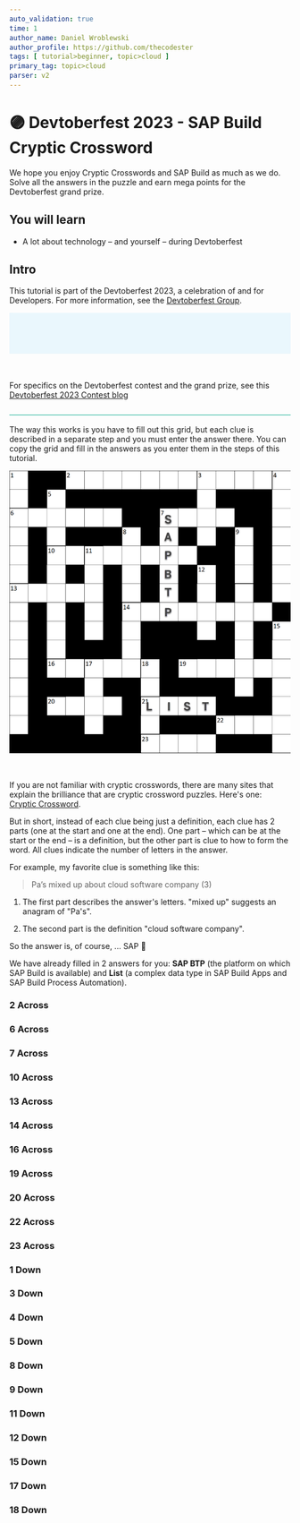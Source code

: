 ```yaml
---
auto_validation: true
time: 1
author_name: Daniel Wroblewski
author_profile: https://github.com/thecodester
tags: [ tutorial>beginner, topic>cloud ]
primary_tag: topic>cloud 
parser: v2
---
```


# 🟣 Devtoberfest 2023 - SAP Build Cryptic Crossword
<!-- description --> We hope you enjoy Cryptic Crosswords and SAP Build as much as we do. Solve all the answers in the puzzle and earn mega points for the Devtoberfest grand prize.
 
## You will learn
- A lot about technology – and yourself – during Devtoberfest

## Intro
This tutorial is part of the Devtoberfest 2023, a celebration of and for Developers. For more information, see the [Devtoberfest Group](https://groups.community.sap.com/t5/devtoberfest/gh-p/Devtoberfest).

![Devtoberfest](devtoberfest-banner.gif)

&nbsp;

For specifics on the Devtoberfest contest and the grand prize, see this [Devtoberfest 2023 Contest blog](https://groups.community.sap.com/t5/devtoberfest-blog-posts/devtoberfest-2023-contest/ba-p/9357)

![Divider](divider.jpg)

The way this works is you have to fill out this grid, but each clue is described in a separate step and you must enter the answer there. You can copy the grid and fill in the answers as you enter them in the steps of this tutorial.

![Grid](Grid.png)

&nbsp;

If you are not familiar with cryptic crosswords, there are many sites that explain the brilliance that are cryptic crossword puzzles. Here's one: [Cryptic Crossword](http://www.sarahlolley.com/intro-to-cryptic-crosswords.html).

But in short, instead of each clue being just a definition, each clue has 2 parts (one at the start and one at the end). One part – which can be at the start or the end – is a definition, but the other part is clue to how to form the word. All clues indicate the number of letters in the answer.

For example, my favorite clue is something like this:

>Pa’s mixed up about cloud software company (3)

1. The first part describes the answer's letters. "mixed up" suggests an anagram of "Pa's".

2. The second part is the definition "cloud software company".

So the answer is, of course,  ... SAP 🥳 

We have already filled in 2 answers for you: **SAP BTP** (the platform on which SAP Build is available) and **List** (a complex data type in SAP Build Apps and SAP Build Process Automation).

### 2 Across

### 6 Across

### 7 Across

### 10 Across

### 13 Across

### 14 Across

### 16 Across

### 19 Across

### 20 Across

### 22 Across

### 23 Across


### 1 Down

### 3 Down

### 4 Down

### 5 Down

### 8 Down

### 9 Down

### 11 Down

### 12 Down

### 15 Down

### 17 Down

### 18 Down


